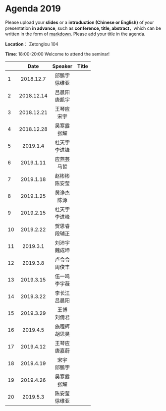 # Agenda 2019
Please upload your **slides** or a **introduction (Chinese or English)** of your presentation **in advance**,
such as **conference, title, abstract**，which can be written in the form of [markdown](http://sspai.com/25137). Please add your title in the agenda.

**Location**： Zetonglou 104

**Time**: 18:00-20:00  Welcome to attend the seminar!

||Date|Speaker|Title|
|---|:---:|:---:|:---:|
|1|2018.12.7|邱鹏宇 <br>徐维亚|
|2|2018.12.14|吕晨阳<br>唐凯宇|
|3|2018.12.21|王琴应<br>宋宇|
|4|2018.12.28|吴寒露<br>张耀 |
|5|2019.1.4|杜天宇<br>李进锋|
|6|2019.1.11|应燕芸<br> 马哲|
|7|2019.1.18|赵彬彬<br>陈安莹|
|8|2019.1.25|黄诤杰<br>陈源|
|9|2019.2.15|杜天宇<br>李进峰|
|10|2019.2.22|贺思睿<br>段辅正|
|11|2019.3.1|刘沛宇<br>魏成坤|
|12|2019.3.8|卢令令 <br>周俊丰|
|13|2019.3.15|伍一鸣<br>李宇薇|
|14|2019.3.22|李长江<br>吕晨阳|
|15|2019.3.29|王博<br>刘倩君|
|16|2019.4.5|施程辉<br>胡思昊|
|17|2019.4.12|王琴应<br>唐嘉蔚|
|18|2019.4.19|宋宇<br>邱鹏宇|
|19|2019.4.26|吴寒露<br>张耀|
|20|2019.5.3|陈安莹<br>徐维亚|




